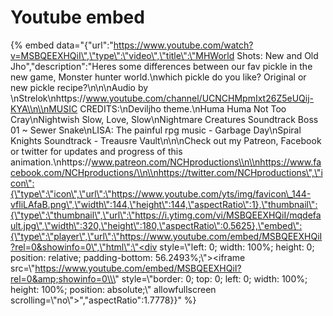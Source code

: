 # Youtube embed

{% embed data="{\"url\":\"https://www.youtube.com/watch?v=MSBQEEXHQiI\",\"type\":\"video\",\"title\":\"MHWorld Shots: New and Old Jho\",\"description\":\"Heres some differences between our fav pickle in the new game, Monster hunter world.\\nwhich pickle do you like? Original or new pickle recipe?\\n\\n\\nAudio by \\nStrelok\\nhttps://www.youtube.com/channel/UCNCHMpmIxt26Z5eUQij-KYA\\n\\nMUSIC CREDITS:\\nDeviljho theme.\\nHuma Huma   Not Too Cray\\nNightwish   Slow, Love, Slow\\nNightmare Creatures  Soundtrack   Boss 01 ~ Sewer Snake\\nLISA: The painful rpg music - Garbage Day\\nSpiral Knights Soundtrack - Treausre Vault\\n\\n\\nCheck out my Patreon, Facebook or twitter for updates and progress of this animation.\\nhttps://www.patreon.com/NCHproductions\\n\\nhttps://www.facebook.com/NCHproductions/\\n\\nhttps://twitter.com/NCHproductions\",\"icon\":{\"type\":\"icon\",\"url\":\"https://www.youtube.com/yts/img/favicon\_144-vfliLAfaB.png\",\"width\":144,\"height\":144,\"aspectRatio\":1},\"thumbnail\":{\"type\":\"thumbnail\",\"url\":\"https://i.ytimg.com/vi/MSBQEEXHQiI/mqdefault.jpg\",\"width\":320,\"height\":180,\"aspectRatio\":0.5625},\"embed\":{\"type\":\"player\",\"url\":\"https://www.youtube.com/embed/MSBQEEXHQiI?rel=0&showinfo=0\",\"html\":\"<div style=\\\"left: 0; width: 100%; height: 0; position: relative; padding-bottom: 56.2493%;\\\"><iframe src=\\\"https://www.youtube.com/embed/MSBQEEXHQiI?rel=0&amp;showinfo=0\\\" style=\\\"border: 0; top: 0; left: 0; width: 100%; height: 100%; position: absolute;\\\" allowfullscreen scrolling=\\\"no\\\"></iframe></div>\",\"aspectRatio\":1.7778}}" %}

